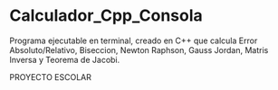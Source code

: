 # Calculador_Cpp_Consola
Programa ejecutable en terminal, creado en C++ que calcula Error Absoluto/Relativo, Biseccion, Newton Raphson, Gauss Jordan, Matris Inversa y Teorema de Jacobi.

PROYECTO ESCOLAR
